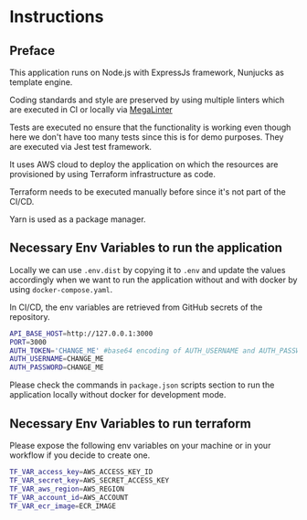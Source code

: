 # Instructions

## Preface

This application runs on Node.js with ExpressJs framework, Nunjucks as template engine.

Coding standards and style are preserved by using multiple linters which are executed in CI
or locally via [MegaLinter](https://megalinter.io/latest/configuration/)

Tests are executed no ensure that the functionality is working even though here we don't have
too many tests since this is for demo purposes. They are executed via Jest test framework.

It uses AWS cloud to deploy the application on which the resources are provisioned by using
Terraform infrastructure as code.

Terraform needs to be executed manually before since it's not part of the CI/CD.

Yarn is used as a package manager.

## Necessary Env Variables to run the application

Locally we can use `.env.dist` by copying it to `.env` and update the values accordingly
when we want to run the application without and with docker by using `docker-compose.yaml`.

In CI/CD, the env variables are retrieved from GitHub secrets of the repository.

```bash
API_BASE_HOST=http://127.0.0.1:3000
PORT=3000
AUTH_TOKEN='CHANGE_ME' #base64 encoding of AUTH_USERNAME and AUTH_PASSWORD
AUTH_USERNAME=CHANGE_ME
AUTH_PASSWORD=CHANGE_ME
```

Please check the commands in `package.json` scripts section to run the application locally
without docker for development mode.

## Necessary Env Variables to run terraform

Please expose the following env variables on your machine or in your workflow if you decide
to create one.

```bash
TF_VAR_access_key=AWS_ACCESS_KEY_ID
TF_VAR_secret_key=AWS_SECRET_ACCESS_KEY
TF_VAR_aws_region=AWS_REGION
TF_VAR_account_id=AWS_ACCOUNT
TF_VAR_ecr_image=ECR_IMAGE
```
